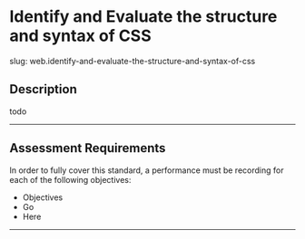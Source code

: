 
# Identify and Evaluate the structure and syntax of CSS

slug: web.identify-and-evaluate-the-structure-and-syntax-of-css

## Description
todo

---
## Assessment Requirements
In order to fully cover this standard, a performance must be recording for each of the following objectives:

- Objectives
- Go
- Here


---
